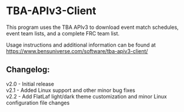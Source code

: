# TBA-APIv3-Client
This program uses the TBA APIv3 to download event match schedules, event team lists, and a complete FRC team list.

Usage instructions and additional information can be found at https://www.bensuniverse.com/software/tba-apiv3-client/

Changelog:<br/>
-
v2.0 - Initial release<br/>
v2.1 - Added Linux support and other minor bug fixes<br/>
v2.2 - Add FlatLaf light/dark theme customization and minor Linux configuration file changes